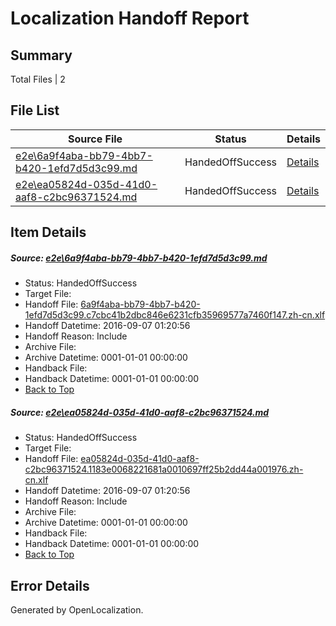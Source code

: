 # <a name='report-top'></a> Localization Handoff Report

## Summary
 Total Files | 2

## File List
 Source File | Status | Details 
 ----------- | ------ | ------- 
 [e2e\6a9f4aba-bb79-4bb7-b420-1efd7d5d3c99.md](https://github.com/OpenLocalizationTestOrg/ol-test0/blob/4709725adc5c5ad8539cedfb0b1cfe34ab533c3f/e2e/6a9f4aba-bb79-4bb7-b420-1efd7d5d3c99.md) | HandedOffSuccess | [Details](#f9a118f3eb51bdd59d3eea2613f07558aeb0b2091)
 [e2e\ea05824d-035d-41d0-aaf8-c2bc96371524.md](https://github.com/OpenLocalizationTestOrg/ol-test0/blob/4709725adc5c5ad8539cedfb0b1cfe34ab533c3f/e2e/ea05824d-035d-41d0-aaf8-c2bc96371524.md) | HandedOffSuccess | [Details](#c490e4ff605797cf0d4bb0f853eef4d3c7d19ef92)

## Item Details
##### <a name='f9a118f3eb51bdd59d3eea2613f07558aeb0b2091'></a> Source: [e2e\6a9f4aba-bb79-4bb7-b420-1efd7d5d3c99.md](https://github.com/OpenLocalizationTestOrg/ol-test0/blob/4709725adc5c5ad8539cedfb0b1cfe34ab533c3f/e2e/6a9f4aba-bb79-4bb7-b420-1efd7d5d3c99.md)
* Status: HandedOffSuccess
* Target File: 
* Handoff File: [6a9f4aba-bb79-4bb7-b420-1efd7d5d3c99.c7cbc41b2dbc846e6231cfb35969577a7460f147.zh-cn.xlf](https://github.com/OpenLocalizationTestOrg/ol-test0-handoff/blob/b08a397c50fb9399d72ddc0b3f84e521c18f7aa4/ol-handoff/OpenLocalizationTestOrg/ol-test0-zhcn/ci/ht/6a9f4aba-bb79-4bb7-b420-1efd7d5d3c99.c7cbc41b2dbc846e6231cfb35969577a7460f147.zh-cn.xlf)
* Handoff Datetime: 2016-09-07 01:20:56
* Handoff Reason: Include
* Archive File: 
* Archive Datetime: 0001-01-01 00:00:00
* Handback File: 
* Handback Datetime: 0001-01-01 00:00:00
* [Back to Top](#report-top)

##### <a name='c490e4ff605797cf0d4bb0f853eef4d3c7d19ef92'></a> Source: [e2e\ea05824d-035d-41d0-aaf8-c2bc96371524.md](https://github.com/OpenLocalizationTestOrg/ol-test0/blob/4709725adc5c5ad8539cedfb0b1cfe34ab533c3f/e2e/ea05824d-035d-41d0-aaf8-c2bc96371524.md)
* Status: HandedOffSuccess
* Target File: 
* Handoff File: [ea05824d-035d-41d0-aaf8-c2bc96371524.1183e0068221681a0010697ff25b2dd44a001976.zh-cn.xlf](https://github.com/OpenLocalizationTestOrg/ol-test0-handoff/blob/b08a397c50fb9399d72ddc0b3f84e521c18f7aa4/ol-handoff/OpenLocalizationTestOrg/ol-test0-zhcn/ci/ht/ea05824d-035d-41d0-aaf8-c2bc96371524.1183e0068221681a0010697ff25b2dd44a001976.zh-cn.xlf)
* Handoff Datetime: 2016-09-07 01:20:56
* Handoff Reason: Include
* Archive File: 
* Archive Datetime: 0001-01-01 00:00:00
* Handback File: 
* Handback Datetime: 0001-01-01 00:00:00
* [Back to Top](#report-top)


## Error Details

Generated by OpenLocalization.
